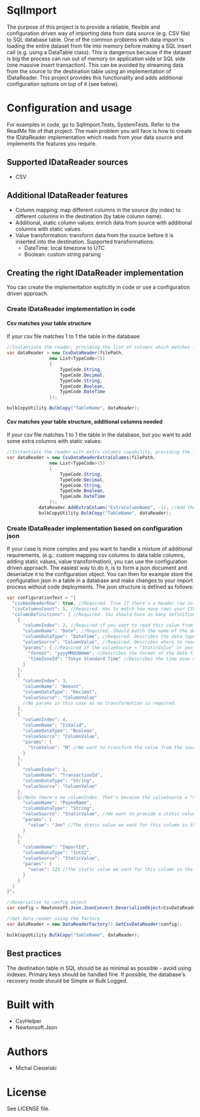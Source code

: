 ﻿# SqlImport

The purpose of this project is to provide a reliable, flexible and configuration driven way of importing data from data source (e.g. CSV file) to SQL database table.
One of the common problems with data import is loading the entire dataset from file into memory before making a SQL insert call (e.g. using a DataTable class).
This is dangerous because if the dataset is big the process can run out of memory on application side or SQL side (one massive insert transaction).
This can be avoided by streaming data from the source to the destination table using an implementation of IDataReader.
This project provides this functionality and adds additional configuration options on top of it (see below).

# Configuration and usage
For examples in code, go to SqlImport.Tests, SystemTests. Refer to the ReadMe file of that project.
The main problem you will face is how to create the IDataReader implementation which reads from your data source and implements the features you require.

## Supported IDataReader sources
* CSV

## Additional IDataReader features
* Column mapping: map different columns in the source (by index) to different columns in the destination (by table column name).
* Additional, static column values: enrich data from source with additional columns with static values.
* Value transformation: transform data from the source before it is inserted into the destination. Supported transformations:
	* DateTime: local timezone to UTC
	* Boolean: custom string parsing

## Creating the right IDataReader implementation
You can create the implementation explicitly in code or use a configuration driven approach.

### Create IDataReader implementation in code
#### Csv matches your table structure
If your csv file matches 1 to 1 the table in the database:

```csharp
//Instantiate the reader, providing the list of columns which matches 1 to 1 the data table structure.
var dataReader = new CsvDataReader(filePath,
                new List<TypeCode>(5)
                {
                    TypeCode.String,
                    TypeCode.Decimal,
                    TypeCode.String,
                    TypeCode.Boolean,
                    TypeCode.DateTime
                });

bulkCopyUtility.BulkCopy("TableName", dataReader);
```

#### Csv matches your table structure, additional columns needed
If your csv file matches 1 to 1 the table in the database, but you want to add some extra columns with static values:

```csharp
//Instantiate the reader with extra columns capability, providing the list of columns which matches 1 to 1 the data table structure.
var dataReader = new CsvDataReaderExtraColumns(filePath,
                new List<TypeCode>(5)
                {
                    TypeCode.String,
                    TypeCode.Decimal,
                    TypeCode.String,
                    TypeCode.Boolean,
                    TypeCode.DateTime
                });
            dataReader.AddExtraColumn("ExtraColumnName", -1); //Add the extra columns with static values by calling this method.
            bulkCopyUtility.BulkCopy("TableName", dataReader);
```

### Create IDataReader implementation based on configuration json
If your case is more complex and you want to handle a mixture of additional requirements,
(e.g.: custom mapping csv columns to data table columns, adding static values, value transformation), you can use the configuration driven approach.
The easiest way to do it, is to form a json document and deserialize it to the configuration object.
You can then for example store the configuration json in a table in a database and make changes to your import process without code deployments.
The json structure is defined as follows:

```csharp
var configurationText = "{
  "csvHasHeaderRow": true, //Required. True if there's a header row in the CSV file.
  "csvColumnsCount": 5, //Required. Has to match how many rows your CSV file has (not the destination table).
  "columnDefinitions": [ //Required. You should have as many definitions as you have columns in the destination table. You don't need the definitions for the columns in the CSV file that are not required for your table.
    {
      "columnIndex": 2, //Required if you want to read this value from csv file (see valueSource below). Should match the index of the column in the CSV file. 0 based.
      "columnName": "Date", //Required. Should match the name of the destination table's column name. CAUTION! It's case sensitive!
      "columnDataType": "DateTime", //Required. Describes the data type of the column. The value should match one of the System.TypeCode enum values.
      "valueSource": "ColumnValue", //Required. Describes where to read the data from. ColumnValue - read the value from source (e.g. csv file), StaticValue - provide the value in the params field.
      "params": { //Required if the valueSource = "StaticValue" or you want to transform the value from the source. For the list of potential keys, check ParamKeys class.
        "format": "yyyyMMddHHmm", //Describes the format of the date field in the source.
        "timeZoneId": "Tokyo Standard Time" //Describes the time zone of the date field in the source. For the list of time zones, check TimeZoneInfo.GetSystemTimeZones() or go to this website: https://stackoverflow.com/questions/7908343/list-of-timezone-ids-for-use-with-findtimezonebyid-in-c
      }
    },
    {
      "columnIndex": 3,
      "columnName": "Amount",
      "columnDataType": "Decimal",
      "valueSource": "ColumnValue"
	  //No params in this case as no transformation is required.
    },
    {
      "columnIndex": 4,
      "columnName": "IsValid",
      "columnDataType": "Boolean",
      "valueSource": "ColumnValue",
      "params": {
        "trueValue": "M" //We want to transform the value from the source: if it's 'M' -> true. Else -> false.
      }
    },
    {
      "columnIndex": 1,
      "columnName": "TransactionId",
      "columnDataType": "String",
      "valueSource": "ColumnValue"
    },
    {//Note there's no columnIndex. That's because the valueSource = "StaticValue", we won't be reading this value from the CSV file.
      "columnName": "PayeeName",
      "columnDataType": "String",
      "valueSource": "StaticValue", //We want to provide a static value for this column in the destination table. This means that there has to be a "value" param entry.
      "params": {
        "value": "Jon" //The static value we want for this column in the destination table is "Jon".
      }
    },
    {
      "columnName": "ImportId",
      "columnDataType": "Int32",
      "valueSource": "StaticValue",
      "params": {
        "value": 123 //The static value we want for this column in the destination table is 123. No quotes because the data type is Int32.
      }
    }
  ]
}";

//Deserialize to config object
var config = Newtonsoft.Json.JsonConvert.DeserializeObject<CsvDataReaderConfiguration>(configurationText);

//Get data reader using the factory
var dataReader = new DataReaderFactory().GetCsvDataReader(config);

bulkCopyUtility.BulkCopy("tableName", dataReader);
```

## Best practices
The destination table in SQL should be as minimal as possible - avoid using indexes. Primary keys should be handled fine.
If possible, the database's recovery mode should be Simple or Bulk Logged.

# Built with
* CsvHelper
* Newtonsoft.Json

# Authors
* Michal Ciesielski

# License
See LICENSE file.